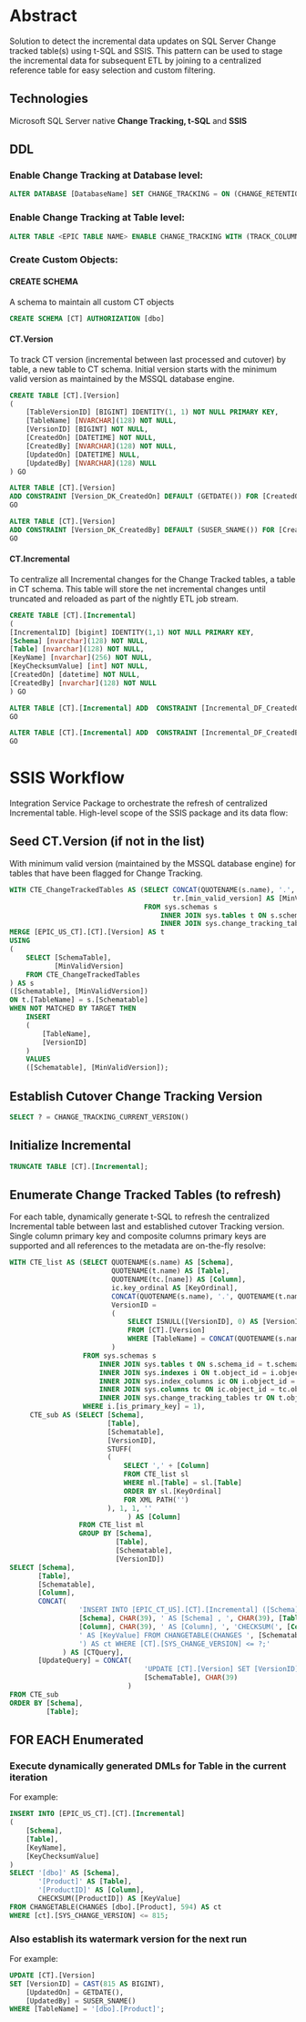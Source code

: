 # Abstract 
Solution to detect the incremental data updates on SQL Server Change tracked table(s) using t-SQL and SSIS. This pattern can be used to stage the incremental data for subsequent ETL by joining to a centralized reference table for easy selection and custom filtering.

## Technologies 
Microsoft SQL Server native **Change Tracking, t-SQL** and **SSIS**


## DDL

### Enable Change Tracking at Database level:

```sql 
ALTER DATABASE [DatabaseName] SET CHANGE_TRACKING = ON (CHANGE_RETENTION = 3 DAYS, AUTO_CLEANUP = ON);
```

### Enable Change Tracking at Table level:

```sql 
ALTER TABLE <EPIC TABLE NAME> ENABLE CHANGE_TRACKING WITH (TRACK_COLUMNS_UPDATED = OFF);`
```

### Create Custom Objects: 

#### CREATE SCHEMA
A schema to maintain all custom CT objects

```sql 
CREATE SCHEMA [CT] AUTHORIZATION [dbo]
```

#### CT.Version

To track CT version (incremental between last processed and cutover) by table, a new table to CT schema. Initial version starts with the minimum valid version as maintained by the MSSQL database engine.

```sql 
CREATE TABLE [CT].[Version]
(
    [TableVersionID] [BIGINT] IDENTITY(1, 1) NOT NULL PRIMARY KEY,
    [TableName] [NVARCHAR](128) NOT NULL,
    [VersionID] [BIGINT] NOT NULL,
    [CreatedOn] [DATETIME] NOT NULL,
    [CreatedBy] [NVARCHAR](128) NOT NULL,
    [UpdatedOn] [DATETIME] NULL,
    [UpdatedBy] [NVARCHAR](128) NULL
) GO

ALTER TABLE [CT].[Version]
ADD CONSTRAINT [Version_DK_CreatedOn] DEFAULT (GETDATE()) FOR [CreatedOn];
GO

ALTER TABLE [CT].[Version]
ADD CONSTRAINT [Version_DK_CreatedBy] DEFAULT (SUSER_SNAME()) FOR [CreatedBy];
GO
```

#### CT.Incremental

To centralize all Incremental changes for the Change Tracked tables, a table in CT schema. This table will store the net incremental changes until truncated and reloaded as part of the nightly ETL job stream.

```sql 
CREATE TABLE [CT].[Incremental]
(
[IncrementalID] [bigint] IDENTITY(1,1) NOT NULL PRIMARY KEY,
[Schema] [nvarchar](128) NOT NULL,
[Table] [nvarchar](128) NOT NULL,
[KeyName] [nvarchar](256) NOT NULL,
[KeyChecksumValue] [int] NOT NULL,
[CreatedOn] [datetime] NOT NULL,
[CreatedBy] [nvarchar](128) NOT NULL
) GO

ALTER TABLE [CT].[Incremental] ADD  CONSTRAINT [Incremental_DF_CreatedOn]  DEFAULT (getdate()) FOR [CreatedOn]
GO

ALTER TABLE [CT].[Incremental] ADD  CONSTRAINT [Incremental_DF_CreatedBy]  DEFAULT (suser_sname()) FOR [CreatedBy]
GO
```

# SSIS Workflow

Integration Service Package to orchestrate the refresh of  centralized Incremental table. High-level scope of the SSIS package and its data flow:

## Seed CT.Version (if not in the list) 
With minimum valid version (maintained by the MSSQL database engine) for tables that have been flagged for Change Tracking. 

```sql 
WITH CTE_ChangeTrackedTables AS (SELECT CONCAT(QUOTENAME(s.name), '.', QUOTENAME(t.name)) AS [SchemaTable],
                                        tr.[min_valid_version] AS [MinValidVersion]
                                 FROM sys.schemas s
                                     INNER JOIN sys.tables t ON s.schema_id = t.schema_id
                                     INNER JOIN sys.change_tracking_tables tr ON t.object_id = tr.object_id)
MERGE [EPIC_US_CT].[CT].[Version] AS t
USING
(
    SELECT [SchemaTable],
           [MinValidVersion]
    FROM CTE_ChangeTrackedTables
) AS s
([Schematable], [MinValidVersion])
ON t.[TableName] = s.[Schematable]
WHEN NOT MATCHED BY TARGET THEN
    INSERT
    (
        [TableName],
        [VersionID]
    )
    VALUES
    ([Schematable], [MinValidVersion]);
```

## Establish Cutover Change Tracking Version
```sql 
SELECT ? = CHANGE_TRACKING_CURRENT_VERSION()
```
## Initialize Incremental
```sql 
TRUNCATE TABLE [CT].[Incremental];
```

## Enumerate Change Tracked Tables (to refresh)

For each table, dynamically generate t-SQL to refresh the centralized Incremental table between last and established cutover Tracking version. Single column primary key and composite columns primary keys are supported and all references to the metadata are on-the-fly resolve:

```sql 
WITH CTE_list AS (SELECT QUOTENAME(s.name) AS [Schema],
                         QUOTENAME(t.name) AS [Table],
                         QUOTENAME(tc.[name]) AS [Column],
                         ic.key_ordinal AS [KeyOrdinal],
                         CONCAT(QUOTENAME(s.name), '.', QUOTENAME(t.name)) AS [Schematable],
                         VersionID =
                         (
                             SELECT ISNULL([VersionID], 0) AS [VersionID]
                             FROM [CT].[Version]
                             WHERE [TableName] = CONCAT(QUOTENAME(s.name), '.', QUOTENAME(t.name))
                         )
                  FROM sys.schemas s
                      INNER JOIN sys.tables t ON s.schema_id = t.schema_id
                      INNER JOIN sys.indexes i ON t.object_id = i.object_id
                      INNER JOIN sys.index_columns ic ON i.object_id = ic.object_id AND i.index_id = ic.index_id
                      INNER JOIN sys.columns tc ON ic.object_id = tc.object_id AND ic.column_id = tc.column_id
                      INNER JOIN sys.change_tracking_tables tr ON t.object_id = tr.object_id
                  WHERE i.[is_primary_key] = 1),
     CTE_sub AS (SELECT [Schema],
                        [Table],
                        [Schematable],
                        [VersionID],
                        STUFF(
                        (
                            SELECT ',' + [Column]
                            FROM CTE_list sl
                            WHERE ml.[Table] = sl.[Table]
                            ORDER BY sl.[KeyOrdinal]
                            FOR XML PATH('')
                        ), 1, 1, ''
                             ) AS [Column]
                 FROM CTE_list ml
                 GROUP BY [Schema],
                          [Table],
                          [Schematable],
                          [VersionID])
SELECT [Schema],
       [Table],
       [Schematable],
       [Column],
       CONCAT(
                 'INSERT INTO [EPIC_CT_US].[CT].[Incremental] ([Schema], [Table], [KeyName], [KeyChecksumValue]) SELECT ', CHAR(39),
                 [Schema], CHAR(39), ' AS [Schema] , ', CHAR(39), [Table], CHAR(39), ' AS [Table] , ', CHAR(39),
                 [Column], CHAR(39), ' AS [Column], ', 'CHECKSUM(', [Column], ')',
                 ' AS [KeyValue] FROM CHANGETABLE(CHANGES ', [Schematable], ', ', [VersionID],
                 ') AS ct WHERE [CT].[SYS_CHANGE_VERSION] <= ?;'
             ) AS [CTQuery],
       [UpdateQuery] = CONCAT(
                                 'UPDATE [CT].[Version] SET [VersionID] = CAST(? AS BIGINT), [UpdatedOn] = GETDATE(), [UpdatedBy] = SUSER_SNAME() WHERE [TableName] = ', CHAR(39),
                                 [SchemaTable], CHAR(39)
                             )
FROM CTE_sub
ORDER BY [Schema],
         [Table];
```

## FOR EACH Enumerated

### Execute dynamically generated DMLs for Table in the current iteration 

For example:
```sql
INSERT INTO [EPIC_US_CT].[CT].[Incremental]
(
    [Schema],
    [Table],
    [KeyName],
    [KeyChecksumValue]
)
SELECT '[dbo]' AS [Schema],
       '[Product]' AS [Table],
       '[ProductID]' AS [Column],
       CHECKSUM([ProductID]) AS [KeyValue]
FROM CHANGETABLE(CHANGES [dbo].[Product], 594) AS ct
WHERE [ct].[SYS_CHANGE_VERSION] <= 815;
```

### Also establish its watermark version for the next run 

For example:
```sql 
UPDATE [CT].[Version]
SET [VersionID] = CAST(815 AS BIGINT),
    [UpdatedOn] = GETDATE(),
    [UpdatedBy] = SUSER_SNAME()
WHERE [TableName] = '[dbo].[Product]';
```

